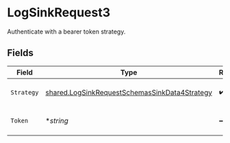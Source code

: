 # LogSinkRequest3

Authenticate with a bearer token strategy.


## Fields

| Field                                                                                                                 | Type                                                                                                                  | Required                                                                                                              | Description                                                                                                           | Example                                                                                                               |
| --------------------------------------------------------------------------------------------------------------------- | --------------------------------------------------------------------------------------------------------------------- | --------------------------------------------------------------------------------------------------------------------- | --------------------------------------------------------------------------------------------------------------------- | --------------------------------------------------------------------------------------------------------------------- |
| `Strategy`                                                                                                            | [shared.LogSinkRequestSchemasSinkData4Strategy](../../../pkg/models/shared/logsinkrequestschemassinkdata4strategy.md) | :heavy_check_mark:                                                                                                    | Bearer token authentication strategy.                                                                                 | bearer                                                                                                                |
| `Token`                                                                                                               | **string*                                                                                                             | :heavy_minus_sign:                                                                                                    | Token for bearer token authentication.                                                                                | my-token                                                                                                              |
